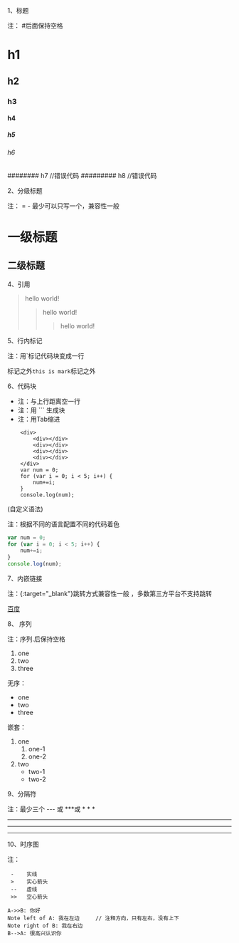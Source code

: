 1、标题

注： #后面保持空格
# h1
## h2
### h3
#### h4
##### h5
###### h6
######## h7  //错误代码
######### h8 //错误代码

2、分级标题

注： = - 最少可以只写一个，兼容性一般

一级标题
=========
二级标题
-

4、引用

> hello world!
>> hello world!
>>> hello world!

5、行内标记

注：用`标记代码块变成一行

标记之外`this is mark`标记之外

6、代码块

* 注：与上行距离空一行
* 注：用 ``` 生成块
* 注：用Tab缩进

```
    <div>
        <div></div>
        <div></div>
        <div></div>
        <div></div>
    </div>
    var num = 0;
    for (var i = 0; i < 5; i++) {
        num+=i;
    }
    console.log(num);
```

(自定义语法)

注：根据不同的语言配置不同的代码着色
```javascript
var num = 0;
for (var i = 0; i < 5; i++) {
    num+=i;
}
console.log(num);
```

7、内嵌链接

注：{:target="_blank"}跳转方式兼容性一般 ，多数第三方平台不支持跳转

[百度](http://www.baidu.com)

8、 序列

注：序列.后保持空格

1. one
2. two
3. three

无序：

* one
* two
* three

嵌套：

1. one
    1. one-1
    2. one-2
2. two
    * two-1
    * two-2
    
9、分隔符

注：最少三个 --- 或 ***或 * * *

---
***
* * *

10、时序图

注：
```
 -    实线
 >    实心箭头
 --   虚线
 >>   空心箭头
```

```sequence
A->>B: 你好
Note left of A: 我在左边     // 注释方向，只有左右，没有上下
Note right of B: 我在右边
B-->A: 很高兴认识你
```


